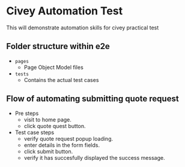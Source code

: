 # Civey Automation Test
This will demonstrate automation skills for civey practical test

## Folder structure within e2e
- `pages`
    * Page Object Model files
- `tests`
    * Contains the actual test cases

## Flow of automating submitting quote request

- Pre steps
    * visit to home page.
    * click quote quest button.
- Test case steps
  * verify quote request popup loading.
  * enter details in the form fields.
  * click submit button.
  * verify it has succesfully displayed the success message.






